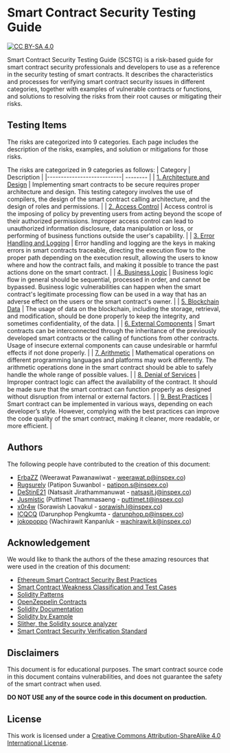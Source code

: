# Smart Contract Security Testing Guide

[![CC BY-SA 4.0][cc-by-sa-shield]][cc-by-sa]

Smart Contract Security Testing Guide (SCSTG) is a risk-based guide for smart contract security professionals and developers to use as a reference in the security testing of smart contracts. It describes the characteristics and processes for verifying smart contract security issues in different categories, together with examples of vulnerable contracts or functions, and solutions to resolving the risks from their root causes or mitigating their risks.

## Testing Items

The risks are categorized into 9 categories. Each page includes the description of the risks, examples, and solution or mitigations for those risks.

The risks are categorized in 9 categories as follows:
| Category | Description |
|---------------------------| -------- |
| [1. Architecture and Design](./testing-items/1-architecture-and-design.md) | Implementing smart contracts to be secure requires proper architecture and design. This testing category involves the use of compilers, the design of the smart contract calling architecture, and the design of roles and permissions. |
| [2. Access Control](./testing-items/2-access-control.md) | Access control is the imposing of policy by preventing users from acting beyond the scope of their authorized permissions. Improper access control can lead to unauthorized information disclosure, data manipulation or loss, or performing of business functions outside the user's capability. |
| [3. Error Handling and Logging](./testing-items/3-error-handling-and-logging.md) | Error handling and logging are the keys in making errors in smart contracts traceable, directing the execution flow to the proper path depending on the execution result, allowing the users to know where and how the contract fails, and making it possible to trance the past actions done on the smart contract. |
| [4. Business Logic](./testing-items/4-business-logic.md) | Business logic flow in general should be sequential, processed in order, and cannot be bypassed. Business logic vulnerabilities can happen when the smart contract's legitimate processing flow can be used in a way that has an adverse effect on the users or the smart contract's owner. |
| [5. Blockchain Data](./testing-items/5-blockchain-data.md) | The usage of data on the blockchain, including the storage, retrieval, and modification, should be done properly to keep the integrity, and sometimes confidentiality, of the data. |
| [6. External Components](./testing-items/6-external-components.md) | Smart contracts can be interconnected through the inheritance of the previously developed smart contracts or the calling of functions from other contracts. Usage of insecure external components can cause undesirable or harmful effects if not done properly. |
| [7. Arithmetic](./testing-items/7-arithmetic.md) | Mathematical operations on different programming languages and platforms may work differently. The arithmetic operations done in the smart contract should be able to safely handle the whole range of possible values. |
| [8. Denial of Services](./testing-items/8-denial-of-services.md) | Improper contract logic can affect the availability of the contract. It should be made sure that the smart contract can function properly as designed without disruption from internal or external factors. |
| [9. Best Practices](./testing-items/9-best-practices.md) | Smart contract can be implemented in various ways, depending on each developer’s style. However, complying with the best practices can improve the code quality of the smart contract, making it cleaner, more readable, or more efficient. |

## Authors

The following people have contributed to the creation of this document:

- [ErbaZZ](https://github.com/ErbaZZ) (Weerawat Pawanawiwat - weerawat.p@inspex.co)
- [Rugsurely](https://github.com/Rugsurely) (Patipon Suwanbol - patipon.s@inspex.co)
- [DeStinE21](https://github.com/DeStinE21) (Natsasit Jirathammanuwat - natsasit.j@inspex.co)
- [Jusmistic](https://github.com/Jusmistic) (Puttimet Thammasaeng - puttimet.t@inspex.co)
- [x0r4w](https://github.com/x0r4w) (Sorawish Laovakul - sorawish.l@inspex.co)
- [ICQCQ](https://github.com/ICQCQ) (Darunphop Pengkumta - darunphop.p@inspex.co)
- [jokopoppo](https://github.com/jokopoppo) (Wachirawit Kanpanluk - wachirawit.k@inspex.co)

## Acknowledgement

We would like to thank the authors of the these amazing resources that were used in the creation of this document:

- [Ethereum Smart Contract Security Best Practices](https://consensys.github.io/smart-contract-best-practices/)
- [Smart Contract Weakness Classification and Test Cases](https://swcregistry.io/)
- [Solidity Patterns](https://fravoll.github.io/solidity-patterns/)
- [OpenZeppelin Contracts](https://github.com/OpenZeppelin/openzeppelin-contracts)
- [Solidity Documentation](https://docs.soliditylang.org/en/v0.8.13/)
- [Solidity by Example](https://solidity-by-example.org/)
- [Slither, the Solidity source analyzer](https://github.com/crytic/slither)
- [Smart Contract Security Verification Standard](https://github.com/securing/SCSVS)

## Disclaimers

This document is for educational purposes. The smart contract source code in this document contains vulnerabilities, and does not guarantee the safety of the smart contract when used.

**DO NOT USE any of the source code in this document on production.**

## License

This work is licensed under a
[Creative Commons Attribution-ShareAlike 4.0 International License][cc-by-sa].

[cc-by-sa]: http://creativecommons.org/licenses/by-sa/4.0/
[cc-by-sa-image]: https://licensebuttons.net/l/by-sa/4.0/88x31.png
[cc-by-sa-shield]: https://img.shields.io/badge/License-CC%20BY--SA%204.0-lightgrey.svg